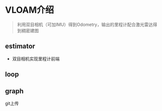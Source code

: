 # VLOAM介绍
>利用双目相机（可加IMU）得到Odometry，输出的里程计配合激光雷达得到稠密建图
## estimator
- 双目相机实现里程计前端

## loop


## graph
git上传
